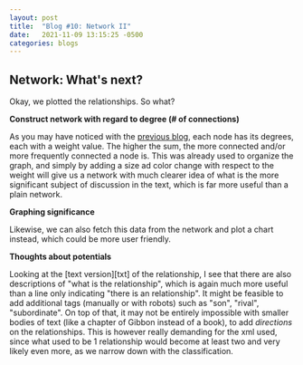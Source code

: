 ```yaml
---
layout: post
title:  "Blog #10: Network II"
date:   2021-11-09 13:15:25 -0500 
categories: blogs
---
```


## Network: What's next?

Okay, we plotted the relationships. So what? 

**Construct network with regard to degree (# of connections)**

As you may have noticed with the [previous blog][b], each node has its degrees, each with a weight value. The higher the sum, the more connected and/or more frequently connected a node is. This was already used to organize the graph, and simply by adding a size ad color change with respect to the weight will give us a network with much clearer idea of what is the more significant subject of discussion in the text, which is far more useful than a plain network.

**Graphing significance**

Likewise, we can also fetch this data from the network and plot a chart instead, which could be more user friendly.

**Thoughts about potentials**

Looking at the [text version][txt] of the relationship, I see that there are also descriptions of "what is the relationship", which is again much more useful than a line only indicating "there is an relationship". It might be feasible to add additional tags (manually or with robots) such as "son", "rival", "subordinate". On top of that, it may not be entirely impossible with smaller bodies of text (like a chapter of Gibbon instead of a book), to add *directions* on the relationships. This is however really demanding for the xml used, since what used to be 1 relationship would become at least two and very likely even more, as we narrow down with the classification.

[b]:/DH/blogs/2021/11/08/Blog-9.html